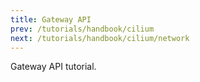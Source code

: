 ```yaml
---
title: Gateway API
prev: /tutorials/handbook/cilium
next: /tutorials/handbook/cilium/network
---
```


Gateway API tutorial.

<!--more-->
